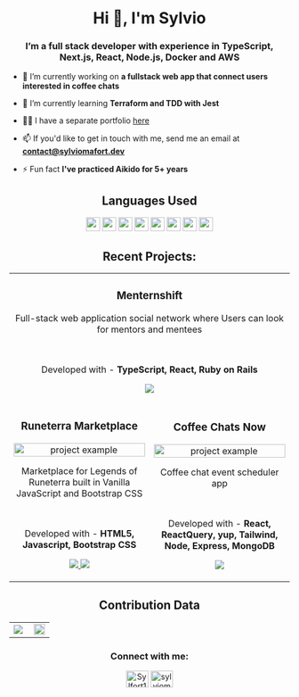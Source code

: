 <h1 align="center">Hi 👋, I'm Sylvio</h1>
<h3 align="center">I’m a full stack developer with experience in TypeScript, Next.js, React, Node.js, Docker and AWS</h3>

- 🔭 I’m currently working on **a fullstack web app that connect users interested in coffee chats**

- 🌱 I’m currently learning **Terraform and TDD with Jest**

- 👨‍💻 I have a separate portfolio <a href="https://sylviomafort.dev">here</a>

- 📫 If you'd like to get in touch with me, send me an email at **contact@sylviomafort.dev**

- ⚡ Fun fact **I've practiced Aikido for 5+ years**

<h2 align="center">Languages Used</h2>
<p align="center">

<img src="https://img.shields.io/badge/JavaScript-005da8?style=for-the-badge&logo=javascript&logoColor=F7DF1E" height=25>
<img src="https://img.shields.io/badge/Node.js-005da8?style=for-the-badge&logo=nodedotjs&logoColor=white" height=25>
<img src="https://img.shields.io/badge/-Vue-005da8?style=for-the-badge&logo=Vuedotjs&logoColor=white" height=25>
<img src="https://img.shields.io/badge/React-005da8?style=for-the-badge&logo=react&logoColor=61DAFB" height=25>
<img src="https://img.shields.io/badge/MongoDB-005da8?style=for-the-badge&logo=mongodb&logoColor=white" height=25>
<img src="https://img.shields.io/badge/GIT-005da8?style=for-the-badge&logo=git&logoColor=white" height=25>
<img src="https://img.shields.io/badge/HTML5-005da8?style=for-the-badge&logo=html5&logoColor=white" height=25>
<img src="https://img.shields.io/badge/CSS3-005da8?style=for-the-badge&logo=css3&logoColor=white" height=25>
</p>


<h2 align="center">Recent Projects:</h2>

<div align="center">
  <table>
    <tr>
      <td colspan="2">
          <h3 align="center">Menternshift</h3>
          <p align="center">
            <p align="center">
               Full-stack web application social network where Users can look for mentors and mentees
            </p>
          <br>
          <p align="center"> Developed with - <strong> TypeScript, React, Ruby on Rails</strong><p>
            <p align="center">
              <a href="https://github.com/DaveBFlanikJr/menternshift-frontend" target="_blank">
              <img src="https://img.shields.io/badge/Code-lightgrey?style=for-the-badge&logo=github"/>
              </a>  
            </p>
          </p>
        </td>
    </tr>
    <tr>
        <td width="50%">
          <h3 align="center">Runeterra Marketplace</h3>
          <p align="center">
            <img src="https://sylviomafort.dev/images/runeterra_screenshot.jpg" alt="project example" width="100%"/>
            <p align="center">
              Marketplace for Legends of Runeterra built in Vanilla JavaScript and Bootstrap CSS 
            </p>
          <br>
          <p align="center"> Developed with - <strong> HTML5, Javascript, Bootstrap CSS</strong><p>
          <p align="center">
          <a href="https://github.com/sylfort/marketplace" target="_blank">
          <img src="https://img.shields.io/badge/Code-lightgrey?style=for-the-badge&logo=github"/>
          </a>  
          <a href="https://sylfort.github.io/marketplace/" target="_blank">
          <img src="https://img.shields.io/badge/-website-green?style=for-the-badge&color=005da8"/>
          </a>
          </p>
          </p>
        </td>
    <td width="50%">
          <h3 align="center">Coffee Chats Now</h3>
          <p align="center">
            <img src="https://sylviomafort.dev/images/coffeechatsnow_screenshot.jpg" alt="project example" width="100%"/>
            <p align="center">
              Coffee chat event scheduler app
            </p>
          <br>
          <p align="center"> Developed with - <strong> React, ReactQuery, yup, Tailwind, Node, Express, MongoDB</strong><p>
          <p align="center">
          <a href="" target="_blank">
          <img src="https://img.shields.io/badge/Code-lightgrey?style=for-the-badge&logo=github"/>
          </a>  
          </a>
          </p>
          </p>
        </td>
      </tr>
  </table>
</div>

  <!--Analytics & Data-->
<h2 align="center">Contribution Data</h2>
<div align="center">
<table>
<tr>
<td width="50%">
<img src="http://github-readme-streak-stats.herokuapp.com?user=sylfort&hide_border=true&background=FFFFFF00&fire=0AA9FF&currStreakLabel=0AA9FF&ring=006fc9&currStreakNum=00AEFF&sideNums=0AA9FF&sideLabels=0AA9FF&dates=999c9e&stroke=E0E0E04E">
</td>
<td width="50%">
<img width="100%" src="https://github-readme-stats.vercel.app/api?username=sylfort&bg_color=FFFFFF00&hide_border=true&text_color=005da8&title_color=1288ff&include_all_commits=true&count_private=true">
</table>
</div>



<h3 align="center">Connect with me:</h3>
<p align="center">
<a href="https://twitter.com/Sylfort1" target="blank"><img align="center" src="https://raw.githubusercontent.com/rahuldkjain/github-profile-readme-generator/master/src/images/icons/Social/twitter.svg" alt="Sylfort1" height="30" width="40" /></a>
<a href="https://linkedin.com/in/sylviomafort" target="blank"><img align="center" src="https://raw.githubusercontent.com/rahuldkjain/github-profile-readme-generator/master/src/images/icons/Social/linked-in-alt.svg" alt="sylviomafort" height="30" width="40" /></a>
</p>
